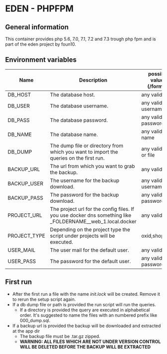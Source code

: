 EDEN - PHPFPM
=========================

General information
-------------------

This container provides php 5.6, 7.0, 7.1, 7.2 and 7.3 trough php fpm and is part of the eden project by foun10.

Environment variables
---------------------

Name | Description | possible values (/format) | default | mandatory
--- | --- | --- | --- | ---
DB_HOST | The database host. | any valid host | mysql | n
DB_USER | The database username. | any valid username | root | n
DB_PASS | The database password. | any valid password | root | n
DB_NAME | The database name. | any valid db name | app | n
DB_DUMP | The dump file or directory from which you want to import the queries on the first run. | any valid path or file | EMPTY | n
BACKUP_URL | The url from which you want to grab the backup. | any valid url | EMPTY | n
BACKUP_USER | The username for the backup download. | any valid username | EMPTY | n
BACKUP_PASS | The password for the backup download. | any valid password | EMPTY | n
PROJECT_URL | The project url for the config files. If you use docker dns something like _FOLDERNAME__web_1.local.docker | any valid url | EMPTY | n
PROJECT_TYPE | Depending on the project type the script under projects will be executed. | oxid,shopware | EMPTY | n
USER_MAIL | The user mail for the default user. | any valid mail | dev@local.docker | n
USER_PASS | The password for the default user. | any valid password | root | n

First run
---------

- After the first run a file with the name _init.lock_ will be created. Remove it to rerun the setup script again.
- If a db dump file or path is provided the run script will run the queries.
    - If a directory is provided the query are executed in alphabetical order. It's suggested to name the files with an numbered prefix like 000_dump.sql.
- If a backup url is provided the backup will be downloaded and extracted at the app dir
    - The backup file must be .tar.gz zipped.
    - **WARNING: ALL FILES WHICH ARE NOT UNDER VERSION CONTROL WILL BE DELETED BEFORE THE BACKUP WILL BE EXTRACTED**
